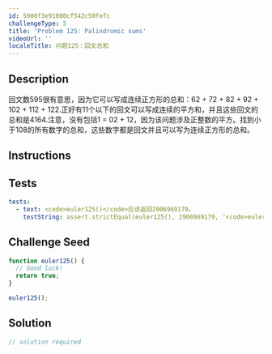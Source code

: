```yaml
---
id: 5900f3e91000cf542c50fefc
challengeType: 5
title: 'Problem 125: Palindromic sums'
videoUrl: ''
localeTitle: 问题125：回文总和
---
```


## Description
<section id="description">回文数595很有意思，因为它可以写成连续正方形的总和：62 + 72 + 82 + 92 + 102 + 112 + 122.正好有11个以下的回文可以写成连续的平方和，并且这些回文的总和是4164.注意，没有包括1 = 02 + 12，因为该问题涉及正整数的平方。找到小于108的所有数字的总和，这些数字都是回文并且可以写为连续正方形的总和。 </section>

## Instructions
<section id="instructions">
</section>

## Tests
<section id='tests'>

```yml
tests:
  - text: <code>euler125()</code>应该返回2906969179。
    testString: assert.strictEqual(euler125(), 2906969179, '<code>euler125()</code> should return 2906969179.');

```

</section>

## Challenge Seed
<section id='challengeSeed'>

<div id='js-seed'>

```js
function euler125() {
  // Good luck!
  return true;
}

euler125();

```

</div>



</section>

## Solution
<section id='solution'>

```js
// solution required
```
</section>
